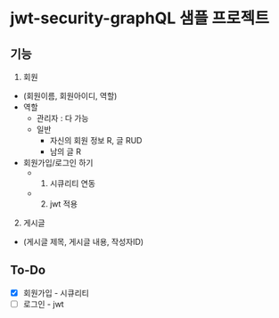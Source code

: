 # jwt-security-graphQL 샘플 프로젝트

## 기능

1. 회원
- (회원이름, 회원아이디, 역할)
- 역할 
    - 관리자 : 다 가능
    - 일반
        - 자신의 회원 정보 R, 글 RUD
        - 남의 글 R
- 회원가입/로그인 하기
    - 1. 시큐리티 연동
    - 2. jwt 적용

2. 게시글
- (게시글 제목, 게시글 내용, 작성자ID)


## To-Do

- [x] 회원가입 - 시큐리티
- [ ] 로그인 - jwt

